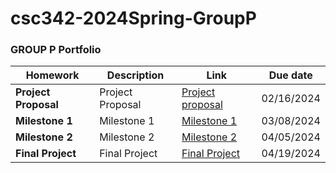 ﻿# csc342-2024Spring-GroupP
### GROUP P Portfolio 

| **Homework** | **Description**   | **Link** | **Due date** |
|--------------|-------------------|----------|--------------|
| **Project Proposal**      | Project Proposal  |[Project proposal](https://github.ncsu.edu/engr-csc342/csc342-2024Spring-GroupP/tree/main/Proposal) |  02/16/2024  |
| **Milestone 1**      | Milestone 1  | [Milestone 1](https://github.ncsu.edu/engr-csc342/csc342-2024Spring-GroupP/tree/main/Milestone1) |  03/08/2024  |
| **Milestone 2**      | Milestone 2  | [Milestone 2](https://github.ncsu.edu/engr-csc342/csc342-2024Spring-GroupP/tree/main/Milestone2) |  04/05/2024  |
| **Final Project**      | Final Project  | [Final Project](https://github.ncsu.edu/engr-csc342/csc342-2024Spring-GroupP/tree/main/Final%20Project) |  04/19/2024  |




